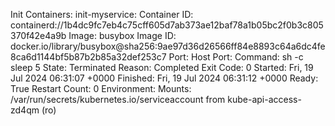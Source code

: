 Init Containers:
  init-myservice:
    Container ID:  containerd://1b4dc9fc7eb4c75cff605d7ab373ae12baf78a1b05bc2f0b3c805370f42e4a9b
    Image:         busybox
    Image ID:      docker.io/library/busybox@sha256:9ae97d36d26566ff84e8893c64a6dc4fe8ca6d1144bf5b87b2b85a32def253c7
    Port:          <none>
    Host Port:     <none>
    Command:
      sh
      -c
      sleep 5
    State:          Terminated
      Reason:       Completed
      Exit Code:    0
      Started:      Fri, 19 Jul 2024 06:31:07 +0000
      Finished:     Fri, 19 Jul 2024 06:31:12 +0000
    Ready:          True
    Restart Count:  0
    Environment:    <none>
    Mounts:
      /var/run/secrets/kubernetes.io/serviceaccount from kube-api-access-zd4qm (ro)